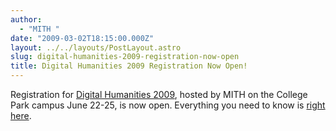 ```yaml
---
author:
  - "MITH "
date: "2009-03-02T18:15:00.000Z"
layout: ../../layouts/PostLayout.astro
slug: digital-humanities-2009-registration-now-open
title: Digital Humanities 2009 Registration Now Open!
---
```


Registration for [Digital Humanities 2009](http://web.archive.org/web/20110907061828/http://www.mith2.umd.edu:80/dh09/), hosted by MITH on the College Park campus June 22-25, is now open. Everything you need to know is [right here](http://web.archive.org/web/20100603204337/http://www.mith2.umd.edu/dh09/?p=83).
